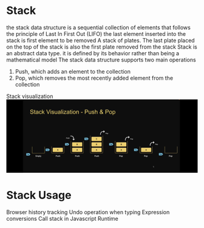 # Stack

the stack data structure is a sequential collection of elements that follows the principle of Last In First Out (LIFO)
the last element inserted into the stack is first element to be removed
A stack of plates. The last plate placed on the top of the stack is also the first plate removed from the stack
Stack is an abstract data type. it is defined by its behavior rather than being a mathematical model
The stack data structure supports two main operations

1. Push, which adds an element to the collection
2. Pop, which removes the most recently added element from the collection

Stack visualization
![alt text](image.png)

# Stack Usage

Browser history tracking
Undo operation when typing
Expression conversions
Call stack in Javascript Runtime
